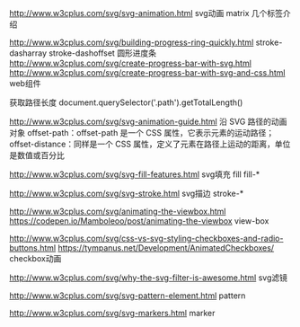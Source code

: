 http://www.w3cplus.com/svg/svg-animation.html
	svg动画
	matrix
	几个标签介绍

http://www.w3cplus.com/svg/building-progress-ring-quickly.html
	stroke-dasharray
	stroke-dashoffset
	圆形进度条  http://www.w3cplus.com/svg/create-progress-bar-with-svg.html http://www.w3cplus.com/svg/create-progress-bar-with-svg-and-css.html
	web组件


获取路径长度  document.querySelector('.path').getTotalLength()

http://www.w3cplus.com/svg/svg-animation-guide.html
沿 SVG 路径的动画对象
offset-path：offset-path 是一个 CSS 属性，它表示元素的运动路径；
offset-distance：同样是一个 CSS 属性，定义了元素在路径上运动的距离，单位是数值或百分比



http://www.w3cplus.com/svg/svg-fill-features.html
	svg填充
	fill
	fill-*

http://www.w3cplus.com/svg/svg-stroke.html
	svg描边
	stroke-*

http://www.w3cplus.com/svg/animating-the-viewbox.html
https://codepen.io/Mamboleoo/post/animating-the-viewbox
	view-box


http://www.w3cplus.com/svg/css-vs-svg-styling-checkboxes-and-radio-buttons.html
https://tympanus.net/Development/AnimatedCheckboxes/
	checkbox动画

http://www.w3cplus.com/svg/why-the-svg-filter-is-awesome.html
	svg滤镜

http://www.w3cplus.com/svg/svg-pattern-element.html
	pattern


http://www.w3cplus.com/svg/svg-markers.html
 	marker


















